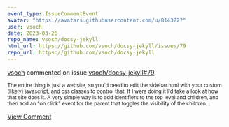```yaml
---
event_type: IssueCommentEvent
avatar: "https://avatars.githubusercontent.com/u/814322?"
user: vsoch
date: 2023-03-26
repo_name: vsoch/docsy-jekyll
html_url: https://github.com/vsoch/docsy-jekyll/issues/79
repo_url: https://github.com/vsoch/docsy-jekyll
---
```


<a href='https://github.com/vsoch' target='_blank'>vsoch</a> commented on issue <a href='https://github.com/vsoch/docsy-jekyll/issues/79' target='_blank'>vsoch/docsy-jekyll#79</a>.

<small>The entire thing is just a website, so you'd need to edit the sidebar.html with your custom (likely) javascript, and css classes to control that. If I were doing it I'd take a look at how that site does it. A very simple way is to add identifiers to the top level and children, and then add an "on click" event for the parent that toggles the visibility of the children....</small>

<a href='https://github.com/vsoch/docsy-jekyll/issues/79' target='_blank'>View Comment</a>